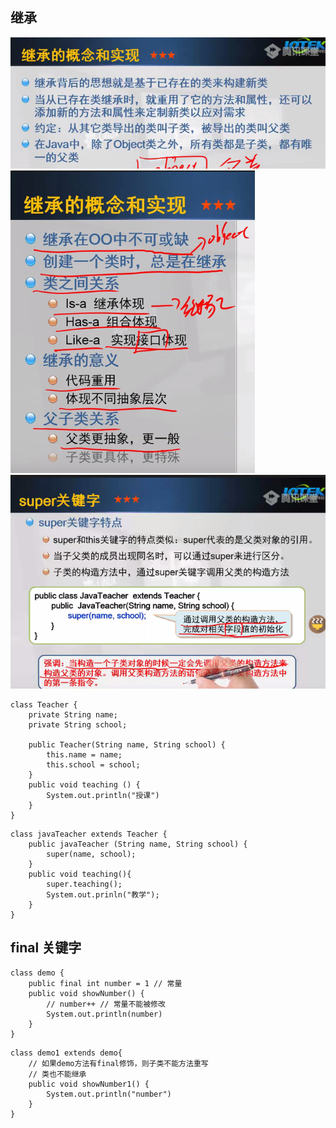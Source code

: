 ## 继承

![](https://raw.githubusercontent.com/Kathybren/img/master/images/jic.png)
![](https://raw.githubusercontent.com/Kathybren/img/master/images/jc2.png)
![](https://raw.githubusercontent.com/Kathybren/img/master/images/jc3.png)
```
class Teacher {
    private String name;
    private String school;
    
    public Teacher(String name, String school) {
        this.name = name;
        this.school = school;
    }
    public void teaching () {
        System.out.println("授课")
    }
}
```
```
class javaTeacher extends Teacher {
    public javaTeacher (String name, String school) {
        super(name, school);
    }
    public void teaching(){
        super.teaching();
        System.out.prinln("教学");
    }
}
```
## final 关键字
```
class demo {
    public final int number = 1 // 常量
    public void showNumber() {
        // number++ // 常量不能被修改
        System.out.println(number)
    }
}
```
```
class demo1 extends demo{
    // 如果demo方法有final修饰，则子类不能方法重写
    // 类也不能继承
    public void showNumber1() {
        System.out.println("number")
    }
}
```